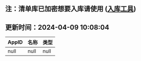 ## 注：清单库已加密想要入库请使用 ([入库工具](https://github.com/BlankTMing/ManifestAutoUpdate/releases))

## 更新时间：2024-04-09 10:08:04
| AppID | 名称 | 类型  |
| :-------------------- | :----------------------------- | :----------- |
| null | null| null |
